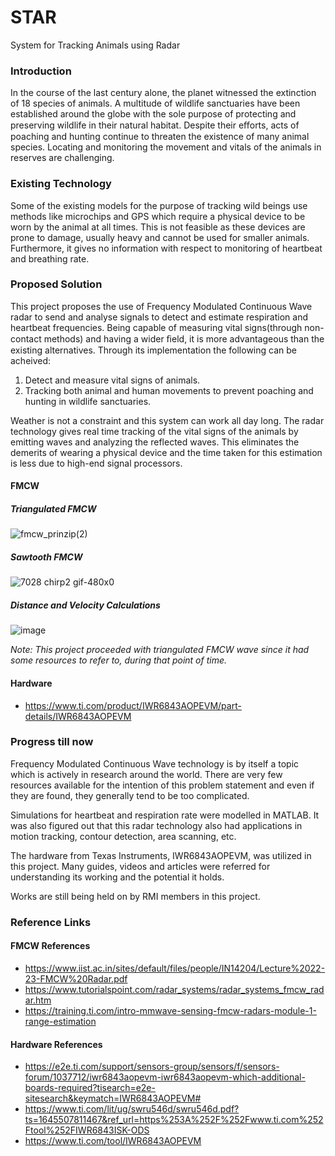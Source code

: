 # STAR
System for Tracking Animals using Radar 

### Introduction
In the course of the last century alone, the planet witnessed the extinction of 18 species of animals. A multitude of wildlife sanctuaries have been established around the globe with the sole purpose of protecting and preserving wildlife in their natural habitat. Despite their eﬀorts, acts of poaching and hunting continue to threaten the existence of many animal species. Locating and monitoring the movement and vitals of the animals in reserves are challenging. 

### Existing Technology
Some of the existing models for the purpose of tracking wild beings use methods like microchips and GPS which require a physical device to be worn by the animal at all times. This is not feasible as these devices are prone to damage, usually heavy and cannot be used for smaller animals. Furthermore, it gives no information with respect to monitoring of heartbeat and breathing rate.

### Proposed Solution
This project proposes the use of Frequency Modulated Continuous Wave radar to send and analyse signals to detect and estimate respiration and heartbeat frequencies. Being capable of measuring vital signs(through non-contact methods) and having a wider ﬁeld, it is more advantageous than the existing alternatives. Through its implementation the following can be acheived:

  1. Detect and measure vital signs of animals.
  2. Tracking both animal and human movements to prevent poaching and hunting in wildlife sanctuaries.

Weather is not a constraint and this system can work all day long. The radar technology gives real time tracking of the vital signs of the animals by emitting waves and analyzing the reflected waves. This eliminates the demerits of wearing a physical device and the time taken for this estimation is less due to high-end signal processors.

#### FMCW 

##### Triangulated FMCW
![fmcw_prinzip(2)](https://user-images.githubusercontent.com/83502978/179925186-79d7870a-0c61-42b2-a17a-f8900c74a2b1.png)

##### Sawtooth FMCW
![7028 chirp2 gif-480x0](https://user-images.githubusercontent.com/83502978/179922845-af3ce434-1fb9-4b69-a0c6-ca684d457351.png)

##### Distance and Velocity Calculations

![image](https://user-images.githubusercontent.com/83502978/181252806-a2399673-33e2-4776-926b-03557532cede.png)

_Note: This project proceeded with triangulated FMCW wave since it had some resources to refer to, during that point of time._

#### Hardware
* https://www.ti.com/product/IWR6843AOPEVM/part-details/IWR6843AOPEVM

### Progress till now
Frequency Modulated Continuous Wave technology is by itself a topic which is actively in research around the world. There are very few resources available for the intention of this problem statement and even if they are found, they generally tend to be too complicated. 

Simulations for heartbeat and respiration rate were modelled in MATLAB. It was also figured out that this radar technology also had applications in motion tracking, contour detection, area scanning, etc. 

The hardware from Texas Instruments, IWR6843AOPEVM, was utilized in this project. Many guides, videos and articles were referred for understanding its working and the potential it holds.
 
 Works are still being held on by RMI members in this project.

### Reference Links
#### FMCW References
* https://www.iist.ac.in/sites/default/files/people/IN14204/Lecture%2022-23-FMCW%20Radar.pdf
* https://www.tutorialspoint.com/radar_systems/radar_systems_fmcw_radar.htm
* https://training.ti.com/intro-mmwave-sensing-fmcw-radars-module-1-range-estimation
#### Hardware References
* https://e2e.ti.com/support/sensors-group/sensors/f/sensors-forum/1037712/iwr6843aopevm-iwr6843aopevm-which-additional-boards-required?tisearch=e2e-sitesearch&keymatch=IWR6843AOPEVM#
* https://www.ti.com/lit/ug/swru546d/swru546d.pdf?ts=1645507811467&ref_url=https%253A%252F%252Fwww.ti.com%252Ftool%252FIWR6843ISK-ODS
* https://www.ti.com/tool/IWR6843AOPEVM



